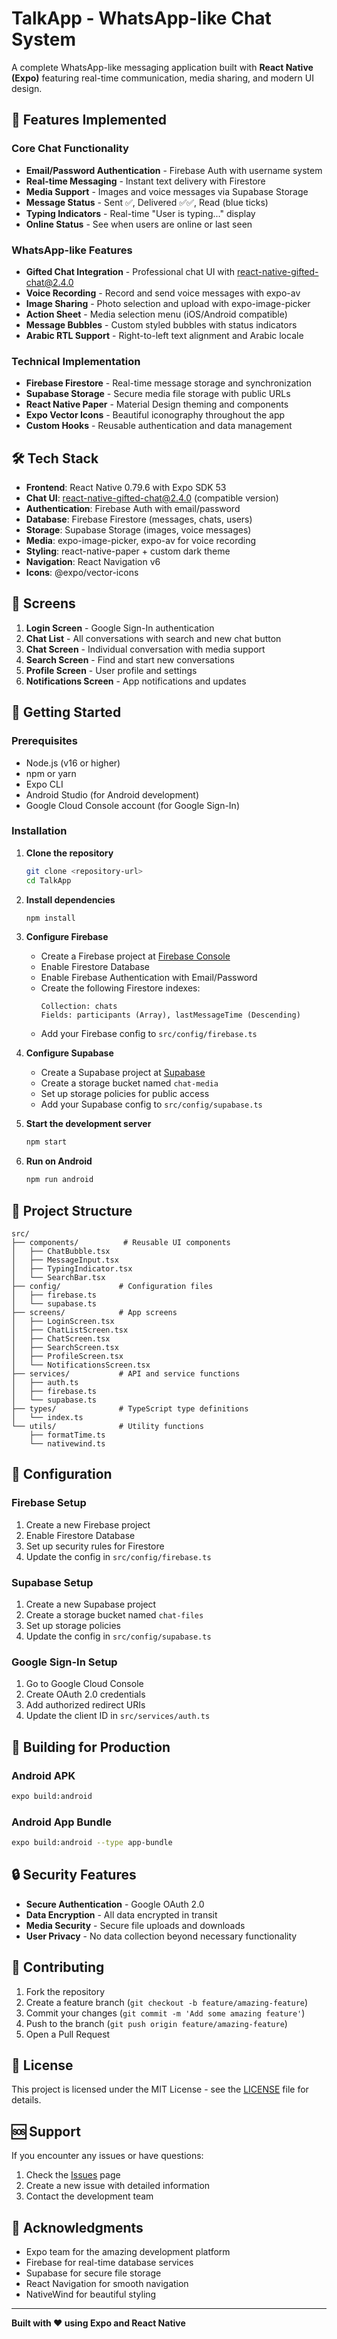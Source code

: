 # TalkApp - WhatsApp-like Chat System

A complete WhatsApp-like messaging application built with **React Native (Expo)** featuring real-time communication, media sharing, and modern UI design.

## 🚀 Features Implemented

### Core Chat Functionality
- **Email/Password Authentication** - Firebase Auth with username system
- **Real-time Messaging** - Instant text delivery with Firestore
- **Media Support** - Images and voice messages via Supabase Storage
- **Message Status** - Sent ✅, Delivered ✅✅, Read (blue ticks)
- **Typing Indicators** - Real-time "User is typing..." display
- **Online Status** - See when users are online or last seen

### WhatsApp-like Features
- **Gifted Chat Integration** - Professional chat UI with react-native-gifted-chat@2.4.0
- **Voice Recording** - Record and send voice messages with expo-av
- **Image Sharing** - Photo selection and upload with expo-image-picker
- **Action Sheet** - Media selection menu (iOS/Android compatible)
- **Message Bubbles** - Custom styled bubbles with status indicators
- **Arabic RTL Support** - Right-to-left text alignment and Arabic locale

### Technical Implementation
- **Firebase Firestore** - Real-time message storage and synchronization
- **Supabase Storage** - Secure media file storage with public URLs
- **React Native Paper** - Material Design theming and components
- **Expo Vector Icons** - Beautiful iconography throughout the app
- **Custom Hooks** - Reusable authentication and data management

## 🛠️ Tech Stack

- **Frontend**: React Native 0.79.6 with Expo SDK 53
- **Chat UI**: react-native-gifted-chat@2.4.0 (compatible version)
- **Authentication**: Firebase Auth with email/password
- **Database**: Firebase Firestore (messages, chats, users)
- **Storage**: Supabase Storage (images, voice messages)
- **Media**: expo-image-picker, expo-av for voice recording
- **Styling**: react-native-paper + custom dark theme
- **Navigation**: React Navigation v6
- **Icons**: @expo/vector-icons

## 📱 Screens

1. **Login Screen** - Google Sign-In authentication
2. **Chat List** - All conversations with search and new chat button
3. **Chat Screen** - Individual conversation with media support
4. **Search Screen** - Find and start new conversations
5. **Profile Screen** - User profile and settings
6. **Notifications Screen** - App notifications and updates

## 🚀 Getting Started

### Prerequisites

- Node.js (v16 or higher)
- npm or yarn
- Expo CLI
- Android Studio (for Android development)
- Google Cloud Console account (for Google Sign-In)

### Installation

1. **Clone the repository**
   ```bash
   git clone <repository-url>
   cd TalkApp
   ```

2. **Install dependencies**
   ```bash
   npm install
   ```

3. **Configure Firebase**
   - Create a Firebase project at [Firebase Console](https://console.firebase.google.com/)
   - Enable Firestore Database
   - Enable Firebase Authentication with Email/Password
   - Create the following Firestore indexes:
     ```
     Collection: chats
     Fields: participants (Array), lastMessageTime (Descending)
     ```
   - Add your Firebase config to `src/config/firebase.ts`

4. **Configure Supabase**
   - Create a Supabase project at [Supabase](https://supabase.com/)
   - Create a storage bucket named `chat-media`
   - Set up storage policies for public access
   - Add your Supabase config to `src/config/supabase.ts`

6. **Start the development server**
   ```bash
   npm start
   ```

7. **Run on Android**
   ```bash
   npm run android
   ```

## 📁 Project Structure

```
src/
├── components/          # Reusable UI components
│   ├── ChatBubble.tsx
│   ├── MessageInput.tsx
│   ├── TypingIndicator.tsx
│   └── SearchBar.tsx
├── config/             # Configuration files
│   ├── firebase.ts
│   └── supabase.ts
├── screens/            # App screens
│   ├── LoginScreen.tsx
│   ├── ChatListScreen.tsx
│   ├── ChatScreen.tsx
│   ├── SearchScreen.tsx
│   ├── ProfileScreen.tsx
│   └── NotificationsScreen.tsx
├── services/           # API and service functions
│   ├── auth.ts
│   ├── firebase.ts
│   └── supabase.ts
├── types/              # TypeScript type definitions
│   └── index.ts
└── utils/              # Utility functions
    ├── formatTime.ts
    └── nativewind.ts
```

## 🔧 Configuration

### Firebase Setup
1. Create a new Firebase project
2. Enable Firestore Database
3. Set up security rules for Firestore
4. Update the config in `src/config/firebase.ts`

### Supabase Setup
1. Create a new Supabase project
2. Create a storage bucket named `chat-files`
3. Set up storage policies
4. Update the config in `src/config/supabase.ts`

### Google Sign-In Setup
1. Go to Google Cloud Console
2. Create OAuth 2.0 credentials
3. Add authorized redirect URIs
4. Update the client ID in `src/services/auth.ts`

## 📱 Building for Production

### Android APK
```bash
expo build:android
```

### Android App Bundle
```bash
expo build:android --type app-bundle
```

## 🔒 Security Features

- **Secure Authentication** - Google OAuth 2.0
- **Data Encryption** - All data encrypted in transit
- **Media Security** - Secure file uploads and downloads
- **User Privacy** - No data collection beyond necessary functionality

## 🤝 Contributing

1. Fork the repository
2. Create a feature branch (`git checkout -b feature/amazing-feature`)
3. Commit your changes (`git commit -m 'Add some amazing feature'`)
4. Push to the branch (`git push origin feature/amazing-feature`)
5. Open a Pull Request

## 📄 License

This project is licensed under the MIT License - see the [LICENSE](LICENSE) file for details.

## 🆘 Support

If you encounter any issues or have questions:

1. Check the [Issues](https://github.com/your-repo/issues) page
2. Create a new issue with detailed information
3. Contact the development team

## 🙏 Acknowledgments

- Expo team for the amazing development platform
- Firebase for real-time database services
- Supabase for secure file storage
- React Navigation for smooth navigation
- NativeWind for beautiful styling

---

**Built with ❤️ using Expo and React Native**
